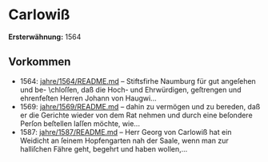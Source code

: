 # Carlowiß

**Ersterwähnung:** 1564

## Vorkommen
- 1564: [jahre/1564/README.md](../jahre/1564/README.md) – Stiftsfirhe Naumburg für gut angeſehen und be-
\chloſſen, daß die Hoch- und Ehrwürdigen, geſtrengen und
ehrenfeſten Herren Johann von Haugwi...
- 1569: [jahre/1569/README.md](../jahre/1569/README.md) – dahin zu vermögen und zu bereden, daß er die Gerichte
wieder von dem Rat nehmen und durch eine beſondere
Perſon beſtellen laſſen möchte, wie...
- 1587: [jahre/1587/README.md](../jahre/1587/README.md) – Herr Georg von Carlowiß hat ein Weidicht an ſeinem
Hopfengarten nah der Saale, wenn man zur halliſchen
Fähre geht, begehrt und haben wollen,...
